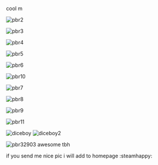 
cool m

![pbr2](https://cdn.discordapp.com/attachments/973910088576303174/1075072045550948404/image.png)

![pbr3](https://cdn.discordapp.com/attachments/484785909099790346/1075109540753854555/image.png)

![pbr4](https://media.discordapp.net/attachments/484785909099790346/1075099743010701442/image.png)

![pbr5](https://cdn.discordapp.com/attachments/484785909099790346/1075095865213079592/image.png)

![pbr6](https://media.discordapp.net/attachments/484785909099790346/1075105735375073370/image.png)

![pbr10](https://cdn.discordapp.com/attachments/839227966193795093/1075172439450988604/image.png)

![pbr7](https://cdn.discordapp.com/attachments/839227966193795093/1075172440021401621/image.png)

![pbr8](https://cdn.discordapp.com/attachments/962102265408282644/1075178537641848932/poster-23-02-14_21-54-38.png)

![pbr9](https://cdn.discordapp.com/attachments/962102265408282644/1075140915833884813/Screenshot_2023-02-14_192927.png)

![pbr11](https://media.discordapp.net/attachments/973910088576303174/1075395024767963157/image.png)

![diceboy](https://cdn.discordapp.com/attachments/424661475282649101/1075404512531075072/image.png) 
![diceboy2](https://cdn.discordapp.com/attachments/424661475282649101/1075404931328127017/image.png)

![pbr32903](https://cdn.discordapp.com/attachments/484785909099790346/1076141940694847658/image.png)
awesome tbh

if you send me nice pic i will add to homepage :steamhappy:
